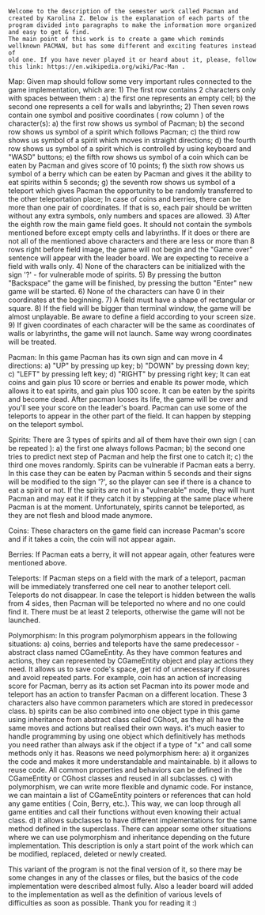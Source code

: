     Welcome to the description of the semester work called Pacman and created by Karolina Z. Below is the explanation of each parts of the
    program divided into paragraphs to make the information more organized and easy to get & find.
    The main point of this work is to create a game which reminds wellknown PACMAN, but has some different and exciting features instead of
    old one. If you have never played it or heard about it, please, follow this link: https://en.wikipedia.org/wiki/Pac-Man .
    
Map:
    Given map should follow some very important rules connected to the game implementation, which are:
        1) The first row contains 2 characters only with spaces between them :
            a) the first one represents an empty cell;
            b) the second one represents a cell for walls and labyrinths;
        2) Then seven rows contain one symbol and positive coordinates ( row column ) of the character(s):
            a) the first   row shows us symbol of   Pacman;
            b) the second  row shows us symbol of a spirit   which follows Pacman;
            c) the third   row shows us symbol of a spirit   which moves in straight directions;
            d) the fourth  row shows us symbol of a spirit   which is controlled by using keyboard and "WASD" buttons;
            e) the fifth   row shows us symbol of a coin     which can be eaten by Pacman and gives score of 10 points;
            f) the sixth   row shows us symbol of a berry    which can be eaten by Pacman and gives it the ability to eat spirits within 5
               seconds;
            g) the seventh row shows us symbol of a teleport which gives Pacman the opportunity to be randomly transferred to the other
               teleportation place;
            In case of coins and berries, there can be more than one pair of coordinates. If that is so, each pair should be written
            without any extra symbols, only numbers and spaces are allowed.
        3) After the eighth row the main game field goes. It should not contain the symbols mentioned before except empty cells and
           labyrinths. If it does or there are not all of the mentioned above characters and there are less or more than 8 rows right
           before field image, the game will not begin and the "Game over" sentence will appear with the leader board. We are expecting
           to receive a field with walls only.
        4) None of the characters can be initialized with the sign '?' - for vulnerable mode of spirits.
        5) By pressing the button "Backspace" the game will be finished, by pressing the button "Enter" new game will be started.
        6) None of the characters can have 0 in their coordinates at the beginning.
        7) A field must have a shape of rectangular or square.
        8) If the field will be bigger than terminal window, the game will be almost unplayable. Be aware to define a field according to
           your screen size.
        9) If given coordinates of each character will be the same as coordinates of walls or labyrinths, the game will not launch.
           Same way wrong coordinates will be treated.

Pacman:
    In this game Pacman has its own sign and can move in 4 directions:
        a) "UP"    by pressing up    key;
        b) "DOWN"  by pressing down  key;
        c) "LEFT"  by pressing left  key;
        d) "RIGHT" by pressing right key;
    It can eat coins and gain plus 10 score or berries and enable its power mode, which allows it to eat spirits, and gain plus 100 score.
    It can be eaten by the spirits and become dead. After pacman looses its life, the game will be over and you'll see your score on the
    leader's board. Pacman can use some of the teleports to appear in the other part of the field. It can happen by stepping on the
    teleport symbol.

Spirits:
    There are 3 types of spirits and all of them have their own sign ( can be repeated ):
        a) the first  one always follows Pacman;
        b) the second one tries to predict next step of Pacman and help the first one to catch it;
        c) the third  one moves randomly.
    Spirits can be vulnerable if Pacman eats a berry. In this case they can be eaten by Pacman within 5 seconds and their signs will be
    modified to the sign '?', so the player can see if there is a chance to eat a spirit or not. If the spirits are not in a "vulnerable"
    mode, they will hunt Pacman and may eat it if they catch it by stepping at the same place where Pacman is at the moment.
    Unfortunately, spirits cannot be teleported, as they are not flesh and blood made anymore.

Coins:
    These characters on the game field can increase Pacman's score and if it takes a coin, the coin will not appear again.

Berries:
    If Pacman eats a berry, it will not appear again, other features were mentioned above.

Teleports:
    If Pacman steps on a field with the mark of a teleport, pacman will be immediately transferred one cell near to another teleport cell.
    Teleports do not disappear. In case the teleport is hidden between the walls from 4 sides, then Pacman will be teleported no where
    and no one could find it. There must be at least 2 teleports, otherwise the game will not be launched.

Polymorphism:
    In this program polymorphism appears in the following situations:
        a) coins, berries and teleports have the same predecessor - abstract class named CGameEntity. As they have common features and
        actions, they can represented by CGameEntity object and play actions they need. It allows us to save code's space, get rid of
        unnecessary if closures and avoid repeated parts. For example, coin has an action of increasing score for Pacman, berry as its
        action set Pacman into its power mode and teleport has an action to transfer Pacman on a different location. These 3 characters
        also have common parameters which are stored in predecessor class.
        b) spirits can be also combined into one object type in this game using inheritance from abstract class called CGhost, as they
           all have the same moves and actions but realised their own ways. it's much easier to handle programming by using one object
           which definitively has methods you need rather than always ask if the object if a type of "x" and call some methods only it has.
    Reasons we need polymorphism here:
        a) it organizes the code and makes it more understandable and maintainable.
        b) it allows to reuse code. All common properties and behaviors can be defined in the CGameEntity or CGhost classes and reused in
           all subclasses.
        c) with polymorphism, we can write more flexible and dynamic code. For instance, we can maintain a list of CGameEntity pointers or
           references that can hold any game entities ( Coin, Berry, etc.). This way, we can loop through all game entities and call their
           functions without even knowing their actual class.
        d) it allows subclasses to have different implementations for the same method defined in the superclass.
    There can appear some other situations where we can use polymorphism and inheritance depending on the future implementation. This
    description is only a start point of the work which can be modified, replaced, deleted or newly created.
    
This variant of the program is not the final version of it, so there may be some changes in any of the classes or files, but the basics of
the code implementation were described almost fully.
Also a leader board will added to the implementation as well as the definition of various levels of difficulties as soon as possible.
Thank you for reading it :)    
